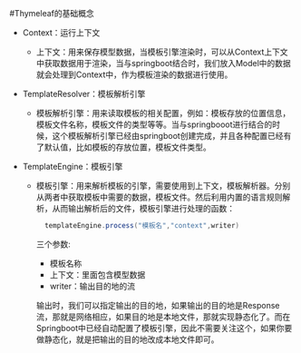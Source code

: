 #Thymeleaf的基础概念
- Context：运行上下文
  - 上下文：用来保存模型数据，当模板引擎渲染时，可以从Context上下文中获取数据用于渲染，当与springboot结合时，我们放入Model中的数据就会处理到Context中，作为模板渲染的数据进行使用。
  
- TemplateResolver：模板解析引擎
  - 模板解析引擎：用来读取模板的相关配置，例如：模板存放的位置信息，模板文件名称，模板文件的类型等等。当与springbooot进行结合的时候，这个模板解析引擎已经由springboot创建完成，并且各种配置已经有了默认值，比如模板的存放位置，模板文件类型。
  
- TemplateEngine：模板引擎
  - 模板引擎：用来解析模板的引擎，需要使用到上下文，模板解析器。分别从两者中获取模板中需要的数据，模板文件。然后利用内置的语言规则解析，从而输出解析后的文件，模板引擎进行处理的函数：
     
     ```java
       templateEngine.process("模板名","context",writer)
     ```
    三个参数:
      - 模板名称
      - 上下文：里面包含模型数据
      - writer：输出目的地的流
      
     输出时，我们可以指定输出的目的地，如果输出的目的地是Response流，那就是网络相应，如果目的地是本地文件，那就实现静态化了。而在Springboot中已经自动配置了模板引擎，因此不需要关注这个，如果你要做静态化，就是把输出的目的地改成本地文件即可。